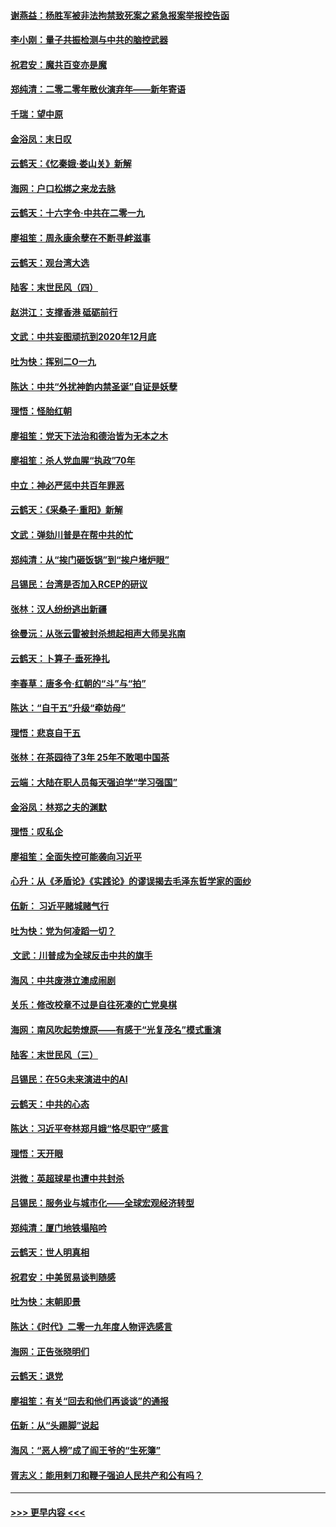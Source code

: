 #### [谢燕益：杨胜军被非法拘禁致死案之紧急报案举报控告函](../pages/nsc993/n11756134.md?t=01010301) 
#### [李小刚：量子共振检测与中共的脑控武器](../pages/nsc993/n11754518.md?t=01010301) 
#### [祝君安：魔共百变亦是魔](../pages/nsc993/n11754469.md?t=01010301) 
#### [郑纯清：二零二零年散伙演弃年——新年寄语](../pages/nsc993/n11754195.md?t=01010301) 
#### [千瑞：望中原](../pages/nsc993/n11754159.md?t=01010301) 
#### [金浴凤：末日叹](../pages/nsc993/n11752359.md?t=01010301) 
#### [云鹤天：《忆秦娥‧娄山关》新解](../pages/nsc993/n11752348.md?t=01010301) 
#### [海网：户口松绑之来龙去脉](../pages/nsc993/n11752328.md?t=01010301) 
#### [云鹤天：十六字令‧中共在二零一九](../pages/nsc993/n11752305.md?t=01010301) 
#### [廖祖笙：周永康余孽在不断寻衅滋事](../pages/nsc993/n11751013.md?t=01010301) 
#### [云鹤天：观台湾大选](../pages/nsc993/n11751007.md?t=01010301) 
#### [陆客：末世民风（四）](../pages/nsc993/n11749203.md?t=01010301) 
#### [赵洪江：支撑香港 砥砺前行](../pages/nsc993/n11748482.md?t=01010301) 
#### [文武：中共妄图顽抗到2020年12月底](../pages/nsc993/n11748446.md?t=01010301) 
#### [吐为快：挥别二O一九](../pages/nsc993/n11748411.md?t=01010301) 
#### [陈达：中共“外扰神韵内禁圣诞”自证是妖孽](../pages/nsc993/n11748226.md?t=01010301) 
#### [理悟：怪胎红朝](../pages/nsc993/n11748206.md?t=01010301) 
#### [廖祖笙：党天下法治和德治皆为无本之木](../pages/nsc993/n11748135.md?t=01010301) 
#### [廖祖笙：杀人党血腥“执政”70年](../pages/nsc993/n11745144.md?t=01010301) 
#### [中立：神必严惩中共百年罪恶](../pages/nsc993/n11744970.md?t=01010301) 
#### [云鹤天：《采桑子‧重阳》新解](../pages/nsc993/n11744948.md?t=01010301) 
#### [文武：弹劾川普是在帮中共的忙](../pages/nsc993/n11744758.md?t=01010301) 
#### [郑纯清：从“挨门砸饭锅”到“挨户堵炉眼”](../pages/nsc993/n11744745.md?t=01010301) 
#### [吕锡民：台湾是否加入RCEP的研议](../pages/nsc993/n11744701.md?t=01010301) 
#### [张林：汉人纷纷逃出新疆](../pages/nsc993/n11743530.md?t=01010301) 
#### [徐曼沅：从张云雷被封杀想起相声大师吴兆南](../pages/nsc993/n11741816.md?t=01010301) 
#### [云鹤天：卜算子‧垂死挣扎](../pages/nsc993/n11739956.md?t=01010301) 
#### [李春草：唐多令‧红朝的“斗”与“拍”](../pages/nsc993/n11739830.md?t=01010301) 
#### [陈达：“自干五”升级“牵妨母”](../pages/nsc993/n11739724.md?t=01010301) 
#### [理悟：悲哀自干五](../pages/nsc993/n11739547.md?t=01010301) 
#### [张林：在茶园待了3年 25年不敢喝中国茶](../pages/nsc993/n11739240.md?t=01010301) 
#### [云端：大陆在职人员每天强迫学“学习强国”](../pages/nsc993/n11738735.md?t=01010301) 
#### [金浴凤：林郑之夫的渊默](../pages/nsc993/n11737735.md?t=01010301) 
#### [理悟：叹私企](../pages/nsc993/n11737715.md?t=01010301) 
#### [廖祖笙：全面失控可能袭向习近平](../pages/nsc993/n11737704.md?t=01010301) 
#### [心升：从《矛盾论》《实践论》的谬误揭去毛泽东哲学家的面纱](../pages/nsc993/n11736962.md?t=01010301) 
#### [伍新： 习近平赌城赌气行](../pages/nsc993/n11736929.md?t=01010301) 
#### [吐为快：党为何凌蹈一切？](../pages/nsc993/n11736915.md?t=01010301) 
#### [ 文武：川普成为全球反击中共的旗手](../pages/nsc993/n11736882.md?t=01010301) 
#### [海风：中共废港立澳成闹剧](../pages/nsc993/n11735857.md?t=01010301) 
#### [关乐：修改校章不过是自往死凑的亡党臭棋](../pages/nsc993/n11735097.md?t=01010301) 
#### [海网：南风吹起势燎原——有感于“光复茂名”模式重演](../pages/nsc993/n11732308.md?t=01010301) 
#### [陆客：末世民风（三）](../pages/nsc993/n11732211.md?t=01010301) 
#### [吕锡民：在5G未来演进中的AI](../pages/nsc993/n11730010.md?t=01010301) 
#### [云鹤天：中共的心态](../pages/nsc993/n11729906.md?t=01010301) 
#### [陈达：习近平夸林郑月娥“恪尽职守”感言](../pages/nsc993/n11729881.md?t=01010301) 
#### [理悟：天开眼](../pages/nsc993/n11729699.md?t=01010301) 
#### [洪微：英超球星也遭中共封杀](../pages/nsc993/n11727243.md?t=01010301) 
#### [吕锡民：服务业与城市化——全球宏观经济转型](../pages/nsc993/n11725845.md?t=01010301) 
#### [郑纯清：厦门地铁塌陷吟](../pages/nsc993/n11725813.md?t=01010301) 
#### [云鹤天：世人明真相](../pages/nsc993/n11725621.md?t=01010301) 
#### [祝君安：中美贸易谈判随感](../pages/nsc993/n11725609.md?t=01010301) 
#### [吐为快：末朝即景](../pages/nsc993/n11723365.md?t=01010301) 
#### [陈达：《时代》二零一九年度人物评选感言](../pages/nsc993/n11723337.md?t=01010301) 
#### [海网：正告张晓明们](../pages/nsc993/n11723228.md?t=01010301) 
#### [云鹤天：退党](../pages/nsc993/n11723056.md?t=01010301) 
#### [廖祖笙：有关“回去和他们再谈谈”的通报](../pages/nsc993/n11722442.md?t=01010301) 
#### [伍新：从“头踢脚”说起](../pages/nsc993/n11722429.md?t=01010301) 
#### [海风：“恶人榜”成了阎王爷的“生死簿”](../pages/nsc993/n11722272.md?t=01010301) 
#### [胥志义：能用剌刀和鞭子强迫人民共产和公有吗？](../pages/nsc993/n11720569.md?t=01010301) 

----
#### [ >>> 更早内容 <<< ](../indexes/nsc993-earlier.md)
